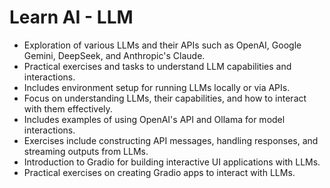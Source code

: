 # Learn AI - LLM

- Exploration of various LLMs and their APIs such as OpenAI, Google Gemini, DeepSeek, and Anthropic's Claude.
- Practical exercises and tasks to understand LLM capabilities and interactions.
- Includes environment setup for running LLMs locally or via APIs.
- Focus on understanding LLMs, their capabilities, and how to interact with them effectively.
- Includes examples of using OpenAI's API and Ollama for model interactions.
- Exercises include constructing API messages, handling responses, and streaming outputs from LLMs.
- Introduction to Gradio for building interactive UI applications with LLMs.
- Practical exercises on creating Gradio apps to interact with LLMs.